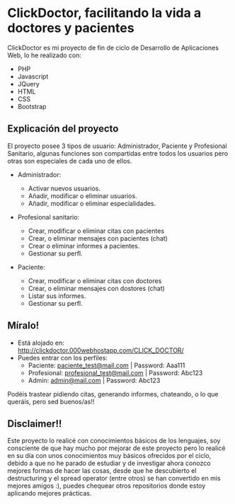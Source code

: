 # ClickDoctor, facilitando la vida a doctores y pacientes

ClickDoctor es mi proyecto de fin de ciclo de Desarrollo de Aplicaciones Web, lo he realizado con: 
- PHP
- Javascript
- JQuery
- HTML
- CSS
- Bootstrap 

## Explicación del proyecto
El proyecto posee 3 tipos de usuario: Administrador, Paciente y Profesional Sanitario, algunas funciones son compartidas entre todos los usuarios pero otras son especiales de cada uno de ellos. 
- Administrador: 
  - Activar nuevos usuarios.
  - Añadir, modificar o eliminar usuarios.
  - Añadir, modificar o eliminar especialidades. 
  
- Profesional sanitario: 
  - Crear, modificar o eliminar citas con pacientes
  - Crear, o eliminar mensajes con pacientes (chat)
  - Crear o eliminar informes a pacientes.
  - Gestionar su perfl. 

- Paciente: 
  - Crear, modificar o eliminar citas con doctores
  - Crear, o eliminar mensajes con dostores (chat)
  - Listar sus informes.
  - Gestionar su perfl. 

## Míralo! 
- Está alojado en: http://clickdoctor.000webhostapp.com/CLICK_DOCTOR/
- Puedes entrar con los perfiles: 
  - Paciente: paciente_test@mail.com | Password: Aaa111
  - Profesional: profesional_test@mail.com | Password: Abc123
  - Admin: admin@mail.com | Password: Abc123

Podéis trastear pidiendo citas, generando informes, chateando, o lo que queráis, pero sed buenos/as!! 


## Disclaimer!!
Este proyecto lo realicé con conocimientos básicos de los lenguajes, soy consciente de que hay mucho por mejorar de este proyecto pero lo realicé en su día con unos conocimientos muy básicos ofrecidos por el ciclo, debido a que no he parado de estudiar y de investigar ahora conozco mejores formas de hacer las cosas, desde que he descubierto el destructuring y el spread operator (entre otros) se han convertido en mis mejores amigos :), puedes chequear otros repositorios donde estoy aplicando mejores prácticas. 
